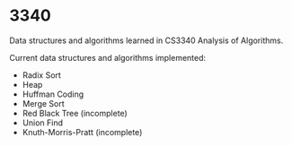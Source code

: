 # 3340
Data structures and algorithms learned in CS3340 Analysis of Algorithms.

Current data structures and algorithms implemented:
  - Radix Sort
  - Heap
  - Huffman Coding
  - Merge Sort
  - Red Black Tree (incomplete)
  - Union Find
  - Knuth-Morris-Pratt (incomplete)
